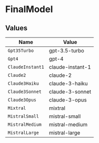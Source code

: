 # FinalModel


## Values

| Name             | Value            |
| ---------------- | ---------------- |
| `Gpt35Turbo`     | gpt-3.5-turbo    |
| `Gpt4`           | gpt-4            |
| `ClaudeInstant1` | claude-instant-1 |
| `Claude2`        | claude-2         |
| `Claude3Haiku`   | claude-3-haiku   |
| `Claude3Sonnet`  | claude-3-sonnet  |
| `Claude3Opus`    | claude-3-opus    |
| `Mixtral`        | mixtral          |
| `MistralSmall`   | mistral-small    |
| `MistralMedium`  | mistral-medium   |
| `MistralLarge`   | mistral-large    |